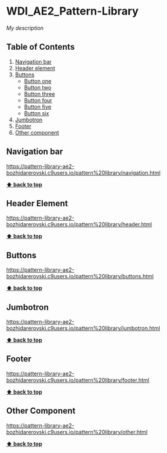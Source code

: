 # WDI_AE2_Pattern-Library

*My description*



## Table of Contents

  1. [Navigation bar](#navigation-bar)
  1. [Header element](#header-element)
  1. [Buttons](#buttons)
     * [Button one](#button-one)
     * [Button two](#button-two)
     * [Button three](#button-three)
     * [Button four](#button-four)
     * [Button five](#button-five)
     * [Button six](#button-six)
  1. [Jumbotron](#jumbotron)
  1. [Footer](#footer)
  1. [Other component](#other-component)


## Navigation bar
https://pattern-library-ae2-bozhidarerovski.c9users.io/pattern%20library/navigation.html


**[⬆ back to top](#table-of-contents)**

## Header Element
https://pattern-library-ae2-bozhidarerovski.c9users.io/pattern%20library/header.html


**[⬆ back to top](#table-of-contents)**

## Buttons
https://pattern-library-ae2-bozhidarerovski.c9users.io/pattern%20library/buttons.html


**[⬆ back to top](#table-of-contents)**

## Jumbotron
https://pattern-library-ae2-bozhidarerovski.c9users.io/pattern%20library/jumbotron.html


**[⬆ back to top](#table-of-contents)**

## Footer
https://pattern-library-ae2-bozhidarerovski.c9users.io/pattern%20library/footer.html

  
**[⬆ back to top](#table-of-contents)**

## Other Component
https://pattern-library-ae2-bozhidarerovski.c9users.io/pattern%20library/other.html

  
**[⬆ back to top](#table-of-contents)**
